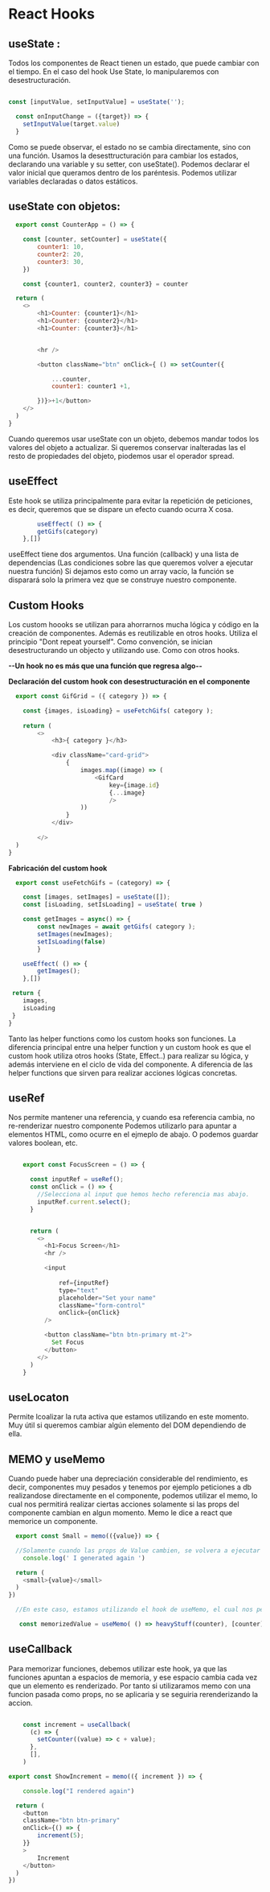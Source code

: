 # React Hooks

## useState :

Todos los componentes de React tienen un estado, que puede cambiar con el tiempo. En el caso del hook Use State, lo manipularemos con desestructuración. 

```js 

const [inputValue, setInputValue] = useState('');

  const onInputChange = ({target}) => {
    setInputValue(target.value)
  }
```

Como se puede observar, el estado no se cambia directamente, sino con una función. Usamos la desesttructuración para cambiar los estados, declarando una variable y su setter, con useState(). Podemos declarar el valor inicial que queramos dentro de los paréntesis. Podemos utilizar variables declaradas o datos estáticos.

## useState con objetos: 

```js
  export const CounterApp = () => {

    const [counter, setCounter] = useState({
        counter1: 10,
        counter2: 20,
        counter3: 30,
    })

    const {counter1, counter2, counter3} = counter

  return (
    <>
        <h1>Counter: {counter1}</h1>
        <h1>Counter: {counter2}</h1>
        <h1>Counter: {counter3}</h1>


        <hr />

        <button className="btn" onClick={ () => setCounter({

            ...counter,
            counter1: counter1 +1,

        })}>+1</button>
    </>
  )
}
``` 

Cuando queremos usar useState con un objeto, debemos mandar todos los valores del objeto a actualizar. Si queremos conservar inalteradas las el resto de propiedades del objeto, piodemos usar el operador spread.


## useEffect

Este hook se utiliza principalmente para evitar la repetición de peticiones, es decir, queremos que se dispare un efecto cuando ocurra X cosa.

```js
        useEffect( () => {
        getGifs(category)
    },[])
```

useEffect tiene dos argumentos. Una función (callback) y una lista de dependencias (Las condiciones sobre las que queremos volver a ejecutar nuestra función) Si dejamos esto como un array vacío, la función se disparará solo la primera vez que se construye nuestro componente.

## Custom Hooks

Los custom hoooks se utilizan para ahorrarnos mucha lógica y código en la creación de componentes. Además es reutilizable en otros hooks. Utiliza el principio "Dont repeat yourself". Como convención, se inician desestructurando un objecto y utilizando use. Como con otros hooks. 

**--Un hook no es más que una función que regresa algo--**

**Declaración del custom hook con desestructuración en el componente**

```js
  export const GifGrid = ({ category }) => {  

    const {images, isLoading} = useFetchGifs( category );
  
    return (
        <>
            <h3>{ category }</h3>

            <div className="card-grid">
                {
                    images.map((image) => (
                        <GifCard 
                            key={image.id}
                            {...image}
                            />
                    ))
                }
            </div>
            
        </>
  )
}


```
**Fabricación del custom hook**

```js
  export const useFetchGifs = (category) => {

    const [images, setImages] = useState([]);
    const [isLoading, setIsLoading] = useState( true )

    const getImages = async() => {
        const newImages = await getGifs( category );
        setImages(newImages);
        setIsLoading(false)
        }

    useEffect( () => {
        getImages();
    },[])

 return {
    images,
    isLoading
 }
}

```


Tanto las helper functions como los custom hooks son funciones. La diferencia principal entre una helper function y un custom hook es que el custom hook utiliza otros hooks (State, Effect..) para realizar su lógica, y además interviene en el ciclo de vida del componente. A diferencia de las helper functions que sirven para realizar acciones lógicas concretas.



## useRef

Nos permite mantener una referencia, y cuando esa referencia cambia, no re-renderizar nuestro componente Podemos utilizarlo para apuntar a elementos HTML, como ocurre en el ejmeplo de abajo. O podemos guardar valores boolean, etc. 

```js

    export const FocusScreen = () => {

      const inputRef = useRef();
      const onClick = () => {
        //Selecciona al input que hemos hecho referencia mas abajo. 
        inputRef.current.select();
      }


      return (
        <>
          <h1>Focus Screen</h1>
          <hr />

          <input 
              
              ref={inputRef}
              type="text"
              placeholder="Set your name" 
              className="form-control"
              onClick={onClick}
          />

          <button className="btn btn-primary mt-2">
            Set Focus
          </button>
        </>
      )
    }
```


## useLocaton 

Permite lcoalizar la ruta activa que estamos utilizando en este momento. Muy útil si queremos cambiar algún elemento del DOM dependiendo de ella.


## MEMO y useMemo

Cuando puede haber una depreciación considerable del rendimiento, es decir, componentes muy pesados y tenemos por ejemplo peticiones a db realizandose directamente en el componente, podemos utilizar el memo, lo cual nos permitirá realizar ciertas acciones solamente si las props del componente cambian en algun momento. Memo le dice a react que memorice un componente. 


```js 
  export const Small = memo(({value}) => {

  //Solamente cuando las props de Value cambien, se volvera a ejecutar el console log. Para eso sirve memo.
    console.log(' I generated again ')

  return (
    <small>{value}</small>
  )
})

  //En este caso, estamos utilizando el hook de useMemo, el cual nos permite decirle en el array de dependencia que solo queremos que se ejecue cuando el valor de counter cambie. 

   const memorizedValue = useMemo( () => heavyStuff(counter), [counter] ) 
```


## useCallback

Para memorizar funciones, debemos utilizar este hook, ya que las funciones apuntan a espacios de memoria, y ese espacio cambia cada vez que un elemento es renderizado. Por tanto si utilizaramos memo con una funcion pasada como props, no se aplicaria y se seguiria rerenderizando la accion. 

```js

    const increment = useCallback(
      (c) => {
        setCounter((value) => c + value);
      },
      [],
    )

export const ShowIncrement = memo(({ increment }) => {

    console.log("I rendered again")

  return (
    <button 
    className="btn btn-primary"
    onClick={() => {
        increment(5); 
    }}
    >
        Increment
    </button>
  )
})
```
